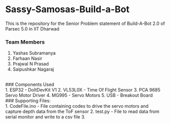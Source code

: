 # Sassy-Samosas-Build-a-Bot
This is the repository for the Senior Problem statement of Build-A-Bot 2.0 of Parsec 5.0 in IIT Dharwad <br>
### Team Members <br>
1. Yashas Subramanya
2. Farhaan Nasir
3. Prajwal N Prasad
4. Saipushkar Nagaraj
<br>
### Components Used <br>
1. ESP32 - DoItDevKit V1
2. VL53L0X - Time Of Flight Sensor
3. PCA 9685 Servo Motor Driver
4. MG995 - Servo Motors
5. USB - Breakout Board
<br>
### Supporting Files: <br>
1. CodeFile.ino - File containing codes to drive the servo motors and capture depth data from the ToF sensor
2. test.py - File to read data from serial monitor and write to a csv file
3. 

